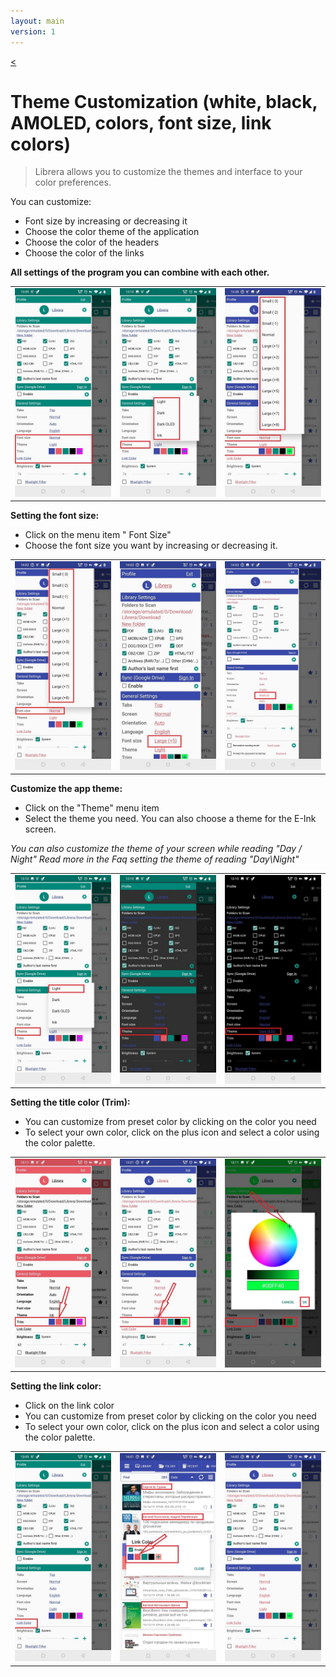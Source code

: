 ```yaml
---
layout: main
version: 1
---
```

[<](/wiki/faq)

# Theme Customization (white, black, AMOLED, colors, font size, link colors)


> Librera allows you to customize the themes and interface to your color preferences.

You can customize:

* Font size by increasing or decreasing it
* Choose the color theme of the application
* Choose the color of the headers
* Choose the color of the links

**All settings of the program you can combine with each other.**


||||
|-|-|-|
|![](1.jpg)|![](2.jpg)|![](3.jpg)|


**Setting the font size:**

* Click on the menu item " Font Size"
* Choose the font size you want by increasing or decreasing it.

||||
|-|-|-|
|![](34.jpg)|![](32.jpg)|![](33.jpg)|


**Customize the app theme:**

* Click on the "Theme" menu item
* Select the theme you need. You can also choose a theme for the E-Ink screen.

_You can also customize the theme of your screen while reading "Day / Night" Read more in the Faq setting the theme of reading "Day\Night"_

||||
|-|-|-|
|![](21.jpg)|![](22.jpg)|![](23.jpg)|


**Setting the title color (Trim):**

* You can customize from preset color by clicking on the color you need
* To select your own color, click on the plus icon and select a color using the color palette.

||||
|-|-|-|
|![](11.jpg)|![](12.jpg)|![](13.jpg)|

**Setting the link color:**

* Click on the link color
* You can customize from preset color by clicking on the color you need
* To select your own color, click on the plus icon and select a color using the color palette.

||||
|-|-|-|
|![](41.jpg)|![](42.jpg)|![](43.jpg)|






